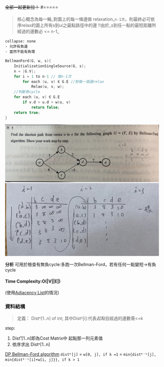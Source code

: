 ~~全部一起更新拉！~~
#⭐️⭐️⭐️⭐️⭐️ 

> 核心概念為每一輪_對圖上的每一條邊做 relaxation_`n-1次`，則最終必可依序relax的圖上所有s到ui之最點路徑中的邊
> !!由於_s到任一點的最短距離所經過的邊數必 <= n-1_

```ad-attention
collapse: none
- 允許有負邊
- 當然不能有負環
```

```C
BellmanFord(G, w, s){
	InitializationSingleSource(G, s);
	n = |G.V|;
	for i = 1 to n-1 // 做n-1次
		for each (u, v) ∈ G.E //對每一個邊relax
			Relax(u, v, w);
	//判斷負cycle
	for each (u, v) ∈ G.E
		if v.d > u.d + w(u, v)
			return false;
	return true;
}
```

![400](../img/截圖%202022-10-27%20下午10.00.43.jpg)
![400](../img/截圖%202022-10-27%20下午10.00.27.jpg)

**分析**
可用於檢查有無負cycle:多跑一次Bellman-Ford，若有任何一點變短->有負cycle
#### Time Complexity:O(|V||E|)

(使用[Adjacency List](../../資料結構/CH6%20Graph/Adjacency%20List.md)的情況)

### 資料結構
>定義：
>Distᴷ[1..n] of int;
>其中Distᴷ[i]:代表*起點*且經過的邊數需<=k

step:
1. Dist¹[1..n]即為Cost Matrix中 起點那一列元素值
2. 依序求出 Distᴷ[1..n]

[DP Bellman-Ford algorithm](DP%20Bellman-Ford%20algorithm.md)
`distᴷ[j]`
= `w[0, j], if k =1`
= `min{distᴷ⁻¹[j], min{distᴷ⁻¹[i]+w[i, j]}}, if k > 1`